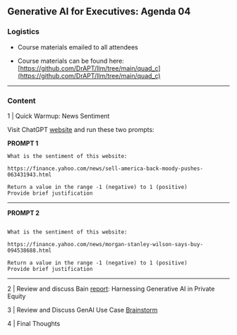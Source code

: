 ## Generative AI for Executives: Agenda 04


### Logistics

- Course materials emailed to all attendees

- Course materials can be found here:  
  [https://github.com/DrAPT/llm/tree/main/quad_c](https://github.com/DrAPT/llm/tree/main/quad_c)


---

### Content

1 | Quick Warmup: News Sentiment

Visit ChatGPT [website](https://quadcgpt.nicewater-6cf01e43.eastus.azurecontainerapps.io/c/22011d8a-cdd2-46f1-9f26-2c6f639dff14) and run these two prompts:

**PROMPT 1**

```
What is the sentiment of this website:

https://finance.yahoo.com/news/sell-america-back-moody-pushes-063431943.html

Return a value in the range -1 (negative) to 1 (positive)
Provide brief justification
```

---

**PROMPT 2**

```

What is the sentiment of this website:

https://finance.yahoo.com/news/morgan-stanley-wilson-says-buy-094538688.html

Return a value in the range -1 (negative) to 1 (positive)
Provide brief justification
```

---
  
2 | Review and discuss Bain [report](https://www.bain.com/insights/harnessing-generative-ai-global-private-equity-report-2024/): Harnessing Generative AI in Private Equity  
  
3 | Review and Discuss GenAI Use Case [Brainstorm](https://docs.google.com/spreadsheets/d/1OHFmFkT3llgACUxgzkghy8QZ3NIuxVx9/edit?gid=1787498065#gid=1787498065)

4 | Final Thoughts

